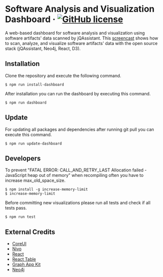 # Software Analysis and Visualization Dashboard &middot; [![GitHub license](https://img.shields.io/badge/License-Apache%202.0-blue.svg)](https://github.com/softvis-research/jqa-dashboard/blob/master/LICENSE) #

A web-based dashboard for software analysis and visualization using software artifacts' data scanned by jQAssistant. This [screencast](https://youtu.be/LebVqfzQ_KE) shows how to scan, analyze, and visualize software artifacts' data with the open source stack (jQAssistant, Neo4j, React, D3).

## Installation ##

Clone the repository and execute the following command.

```
$ npm run install-dashboard
```

After installation you can run the dashboard by executing this command.

```
$ npm run dashboard
```

## Update ##

For updating all packages and dependencies after running git pull you can execute this command.

```
$ npm run update-dashboard
```

## Developers ##

To prevent "FATAL ERROR: CALL_AND_RETRY_LAST Allocation failed - JavaScript heap out of memory" when recompiling often you have to increase max_old_space_size.

```
$ npm install -g increase-memory-limit
$ increase-memory-limit
```

Before committing new visualizations please run all tests and check if all tests pass.

```
$ npm run test
```


## External Credits ##

* [CoreUI](https://github.com/coreui/coreui-free-react-admin-template)
* [Nivo](https://github.com/plouc/nivo)
* [React](https://github.com/facebook/react)
* [React Table](https://github.com/react-tools/react-table)
* [Graph App Kit](https://github.com/neo4j-apps/graph-app-kit)
* [Neo4j](https://github.com/neo4j/neo4j)
